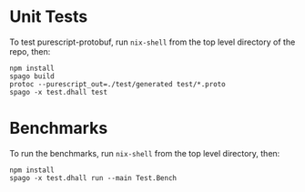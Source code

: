 # Unit Tests

To test purescript-protobuf, run `nix-shell` from the top level directory
of the repo, then:

    npm install
    spago build
    protoc --purescript_out=./test/generated test/*.proto
    spago -x test.dhall test

# Benchmarks

To run the benchmarks, run `nix-shell` from the top level directory, then:

    npm install
    spago -x test.dhall run --main Test.Bench

